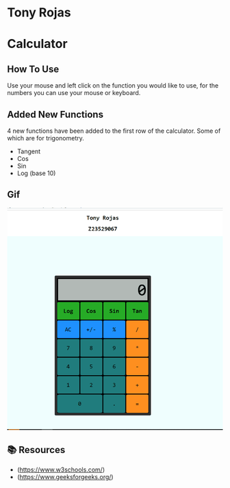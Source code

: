 # Tony Rojas
# Calculator 

## How To Use
Use your mouse and left click on the function you would like to use, for the numbers you can use your mouse or keyboard.

## Added New Functions 

4 new functions have been added to the first row of the calculator. Some of which are for trigonometry.
 
* Tangent
* Cos
* Sin
* Log (base 10)

## Gif

![](https://github.com/cop4808-spring-2023-fullstack-web/cop4808-git-and-github-fundamentals-RojasTony/blob/main/calculator.gif.gif)

## 📚  Resources 
* (https://www.w3schools.com/)
* (https://www.geeksforgeeks.org/)
